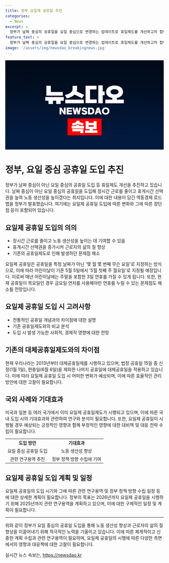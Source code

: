 ```yaml
---
title: 정부 요일제 공휴일 추진
categories:
  - News
excerpt: >
  정부가 날짜 중심의 공휴일을 요일 중심으로 변경하는 업데이트로 휴일제도를 개선하고자 합니다. 이로써 장시간 근로를 줄이고 휴게시간 선택권을 높여 노동생산성 향상을 목표로 하고 있습니다. 새로운 방식은 어린이날 등을 몇 월 몇 번째 요일로 지정하여 연휴를 항상 일정한 요일에 맞추는 것이 특징입니다. 2026년부터 적용 예정으로, 이미 미국과 일본 등 몇몇 국가에서 채택된 시스템입니다.
feature_text: >
  정부가 날짜 중심의 공휴일을 요일 중심으로 변경하는 업데이트로 휴일제도를 개선하고자 합니다. 이로써 장시간 근로를 줄이고 휴게시간 선택권을 높여 노동생산성 향상을 목표로 하고 있습니다. 새로운 방식은 어린이날 등을 몇 월 몇 번째 요일로 지정하여 연휴를 항상 일정한 요일에 맞추는 것이 특징입니다. 2026년부터 적용 예정으로, 이미 미국과 일본 등 몇몇 국가에서 채택된 시스템입니다.
image: '/assets/img/newsdao_breakingnews.jpg'
---
```


<p><img src="/assets/img/newsdao_breakingnews.jpg" alt="pcversion 속보" /></p>

<h1>정부, 요일 중심 공휴일 도입 추진</h1>

<p data-ke-size="size16">정부가 날짜 중심이 아닌 요일 중심의 공휴일 도입 등 휴일제도 개선을 추진하고 있습니다. 날짜 중심이 아닌 요일 중심의 공휴일을 도입해 장시간 근로를 줄이고 휴게시간 선택권을 높여 노동 생산성을 높이겠다는 취지입니다. 이에 대한 내용이 담긴 역동경제 로드맵을 정부가 발표했습니다. 여기에는 요일제 공휴일 도입에 따른 변화와 그에 따른 장단점 등이 포함되어 있습니다.</p>

<h2 data-ke-size="size26">요일제 공휴일 도입의 의의</h2>

<ul>
  <li>장시간 근로를 줄이고 노동 생산성을 높이는 데 기여할 수 있음</li>
  <li>휴게시간 선택권을 증가시켜 근로자의 삶의 질 향상</li>
  <li>기존의 공휴일제도로 인해 발생하던 문제점 해소</li>
</ul>

<p data-ke-size="size16">요일제 공휴일은 공휴일을 특정 날짜가 아닌 '몇 월 몇 번째 무슨 요일'로 지정하는 방식으로, 이에 따라 어린이날이 기존 5월 5일에서 '5월 첫째 주 월요일'로 지정될 예정입니다. 이로써 매년 어린이날에는 주말을 포함한 3일 연휴를 가질 수 있게 됩니다. 또한, 현재 공휴일이 목요일인 경우 금요일 연차를 사용해야만 연휴를 누릴 수 있는 문제점도 해소될 전망입니다.</p>

<h2 data-ke-size="size26">요일제 공휴일 도입 시 고려사항</h2>

<ul>
  <li>전통적인 공휴일 개념과의 차이점에 대한 설명</li>
  <li>기존 공휴일제도와의 비교 분석</li>
  <li>도입 시 발생 가능한 사회적, 경제적 영향에 대한 전망</li>
</ul>

<h2 data-ke-size="size26">기존의 대체공휴일제도와의 차이점</h2>

<p data-ke-size="size16">현재 우리나라는 2013년부터 대체공휴일제를 시행하고 있으며, 법정 공휴일 15일 중 신정(1월 1일), 현충일(6월 6일)을 제외한 나머지 공휴일에 대체공휴일을 적용하고 있습니다. 이에 따라 요일제 공휴일 도입 시 어떠한 변화가 예상되며, 이에 따른 효율적인 관리 방안에 대한 고찰이 필요합니다.</p>

<h2 data-ke-size="size26">국외 사례와 기대효과</h2>

<p data-ke-size="size16">미국과 일본 등 여러 국가에서 이미 요일제 공휴일제도가 시행되고 있으며, 이에 따른 국내 도입 시의 기대효과와 관련하여 연구와 분석이 필요합니다. 또한, 요일제 공휴일이 시행될 경우 예상되는 긍정적인 영향과 함께 부정적인 영향에 대한 대비책 및 대응 전략 수립이 필요합니다.</p>

<table>
  <tr>
    <td style="text-align: center; height: 17px;"><b>도입 방안</b></td>
    <td style="text-align: center; height: 17px;"><b>기대효과</b></td>
  </tr>
  <tr>
    <td style="text-align: center; height: 17px;">요일 중심 공휴일 도입</td>
    <td style="text-align: center; height: 17px;">노동 생산성 향상</td>
  </tr>
  <tr>
    <td style="text-align: center; height: 17px;">관련 연구용역 추진</td>
    <td style="text-align: center; height: 17px;">정부 정책 방향 수립에 기여</td>
  </tr>
</table>

<h2 data-ke-size="size26">요일제 공휴일 도입 계획 및 일정</h2>

<p data-ke-size="size16">요일제 공휴일의 도입 시기와 그에 따른 관련 연구용역 및 정부 정책 방향 수립 일정 등에 대한 상세한 계획이 필요합니다. 정부의 목표는 2026년까지 요일제 공휴일을 시행하기 위해 2025년까지 관련 연구용역을 계획하고 있으며, 이에 대한 구체적인 일정 및 계획이 필요합니다.</p>

<hr>

<p data-ke-size="size16">위와 같이 정부가 요일 중심의 공휴일 도입을 통해 노동 생산성 향상과 근로자의 삶의 질 향상을 이끌어내기 위해 적극적인 노력을 기울이고 있습니다. 이에 따른 체계적이고 신중한 계획 수립과 관련 연구용역이 필요하며, 요일제 공휴일의 시행에 따른 다양한 측면에서의 영향과 대응책에 대한 고찰이 필요합니다.</p>
실시간 뉴스 속보는, <a href="https://newsdao.kr" rel="dofollow">https://newsdao.kr</a>


